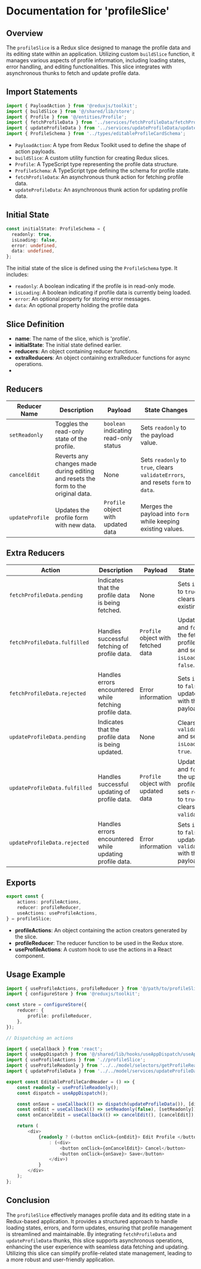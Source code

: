 # Documentation for 'profileSlice'

## Overview
The `profileSlice` is a Redux slice designed to manage the profile data and its editing state within an application. 
Utilizing custom `buildSlice` function, it manages various aspects of profile information, including loading states, error handling, and editing functionalities. 
This slice integrates with asynchronous thunks to fetch and update profile data.

## Import Statements
```typescript
import { PayloadAction } from '@reduxjs/toolkit';
import { buildSlice } from '@/shared/lib/store';
import { Profile } from '@/entities/Profile';
import { fetchProfileData } from '../services/fetchProfileData/fetchProfileData';
import { updateProfileData } from '../services/updateProfileData/updateProfileData';
import { ProfileSchema } from '../types/editableProfileCardSchema';

```
- `PayloadAction`: A type from Redux Toolkit used to define the shape of action payloads.
- `buildSlice`: A custom utility function for creating Redux slices.
- `Profile`: A TypeScript type representing the profile data structure.
- `ProfileSchema`: A TypeScript type defining the schema for profile state.
- `fetchProfileData`: An asynchronous thunk action for fetching profile data.
- `updateProfileData`: An asynchronous thunk action for updating profile data.


## Initial State
```typescript
const initialState: ProfileSchema = {
  readonly: true,
  isLoading: false,
  error: undefined,
  data: undefined,
};
```

The initial state of the slice is defined using the `ProfileSchema` type.
It includes:
- `readonly`: A boolean indicating if the profile is in read-only mode.
- `isLoading`: A boolean indicating if profile data is currently being loaded.
- `error`: An optional property for storing error messages.
- `data`: An optional property holding the profile data

## Slice Definition

- **name**: The name of the slice, which is 'profile'.
- **initialState**: The initial state defined earlier.
- **reducers**: An object containing reducer functions.
- **extraReducers**: An object containing extraReducer functions for async operations.
- 
## Reducers

| **Reducer Name**    | **Description**                                                                 | **Payload**                            | **State Changes**                                                 |
|---------------------|---------------------------------------------------------------------------------|----------------------------------------|--------------------------------------------------------------------|
| `setReadonly`       | Toggles the read-only state of the profile.                                     | `boolean` indicating read-only status  | Sets `readonly` to the payload value.                             |
| `cancelEdit`        | Reverts any changes made during editing and resets the form to the original data. | None                                   | Sets `readonly` to `true`, clears `validateErrors`, and resets `form` to `data`. |
| `updateProfile`     | Updates the profile form with new data.                                          | `Profile` object with updated data     | Merges the payload into `form` while keeping existing values.      |


## Extra Reducers

| **Action**                   | **Description**                                                                 | **Payload**                            | **State Changes**                                                 |
|------------------------------|---------------------------------------------------------------------------------|----------------------------------------|--------------------------------------------------------------------|
| `fetchProfileData.pending`   | Indicates that the profile data is being fetched.                               | None                                   | Sets `isLoading` to `true` and clears any existing `error`.        |
| `fetchProfileData.fulfilled` | Handles successful fetching of profile data.                                    | `Profile` object with fetched data     | Updates `data` and `form` with the fetched profile data, and sets `isLoading` to `false`. |
| `fetchProfileData.rejected`  | Handles errors encountered while fetching profile data.                         | Error information                      | Sets `isLoading` to `false` and updates `error` with the payload.  |
| `updateProfileData.pending`  | Indicates that the profile data is being updated.                               | None                                   | Clears `validateErrors` and sets `isLoading` to `true`.            |
| `updateProfileData.fulfilled`| Handles successful updating of profile data.                                    | `Profile` object with updated data     | Updates `data` and `form` with the updated profile data, sets `readonly` to `true`, and clears `validateErrors`. |
| `updateProfileData.rejected` | Handles errors encountered while updating profile data.                        | Error information                      | Sets `isLoading` to `false` and updates `validateErrors` with the payload. |


## Exports
```typescript
export const {
    actions: profileActions,
    reducer: profileReducer,
    useActions: useProfileActions,
} = profileSlice;
```
- **profileActions**: An object containing the action creators generated by the slice.
- **profileReducer**: The reducer function to be used in the Redux store.
- **useProfileActions**: A custom hook to use the actions in a React component.


## Usage Example

```typescript jsx
import { useProfileActions, profileReducer } from '@/path/to/profileSlice';
import { configureStore } from '@reduxjs/toolkit';

const store = configureStore({
    reducer: {
        profile: profileReducer,
    },
});

// Dispatching an actions

import { useCallback } from 'react';
import { useAppDispatch } from '@/shared/lib/hooks/useAppDispatch/useAppDispatch';
import { useProfileActions } from './/profileSlice';
import { useProfileReadonly } from '../../model/selectors/getProfileReadonly/getProfileReadonly';
import { updateProfileData } from '../../model/services/updateProfileData/updateProfileData';

export const EditableProfileCardHeader = () => {
    const readonly = useProfileReadonly();
    const dispatch = useAppDispatch();

    const onSave = useCallback(() => dispatch(updateProfileData()), [dispatch]);
    const onEdit = useCallback(() => setReadonly(false), [setReadonly]);
    const onCancelEdit = useCallback(() => cancelEdit(), [cancelEdit]);

    return (
        <div>
            {readonly ? (<button onClick={onEdit}> Edit Profile </button>)
                : (<div>
                    <button onClick={onCancelEdit}> Cancel</button>
                    <button onClick={onSave}> Save</button>
                </div>)
            }
        </div>
    );
};
```

## Conclusion 
The `profileSlice` effectively manages profile data and its editing state in a Redux-based application. 
It provides a structured approach to handle loading states, errors, and form updates, ensuring that profile management is streamlined and maintainable. 
By integrating `fetchProfileData` and `updateProfileData` thunks, this slice supports asynchronous operations, enhancing the user experience with seamless data fetching and updating. 
Utilizing this slice can simplify profile-related state management, leading to a more robust and user-friendly application.

